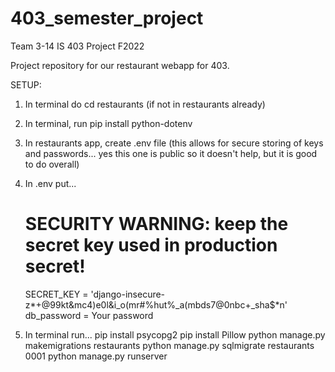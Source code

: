 # 403_semester_project
Team 3-14 IS 403 Project F2022

Project repository for our restaurant webapp for 403.

SETUP:

1. In terminal do cd restaurants (if not in restaurants already)

2. In terminal, run pip install python-dotenv

3. In restaurants app, create .env file (this allows for secure storing of keys and passwords... yes this one is public so it doesn't help, but it is good to do overall)

4. In .env put...
    # SECURITY WARNING: keep the secret key used in production secret!
    SECRET_KEY = 'django-insecure-z*+@99kt&mc4)e0l&i_o(mr#%hut%_a(mbds7@0nbc+_sha$*n'
    db_password = Your password

5. In terminal run...
    pip install psycopg2
    pip install Pillow
    python manage.py makemigrations restaurants
    python manage.py sqlmigrate restaurants 0001
    python manage.py runserver